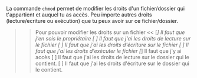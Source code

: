 La commande `chmod` permet de modifier les droits d'un fichier/dossier qui t'appartient et auquel tu as accès.
Peu importe autres droits (lecture/ecriture ou exécution) que tu peux avoir sur ce fichier/dossier. 

>> Pour pouvoir modifier les droits sur un fichier <<
[*] Il faut que j'en sois le propriétaire 
[ ] Il faut que j'ai les droits de lecture sur le fichier 
[ ] Il faut que j'ai les droits d'écriture sur le fichier 
[ ] Il faut que j'ai les droits d'exécuter le fichier 
[*] Il faut que j'y ai accès
[ ] Il faut que j'ai les droits de lecture sur le dossier qui le contient. 
[ ] Il faut que j'ai les droits d'écriture sur le dossier qui le contient.
